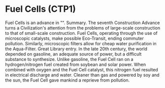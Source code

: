 # Fuel Cells (CTP1)

Fuel Cells is an advance in "".
Summary.
The seventh Construction Advance turns a Civilization's attention from the problems of large-scale construction to that of small-scale construction. Fuel Cells, operating through the use of microscopic catalysts, make possible Eco-Transit, ending commuter pollution. Similarly, microscopic filters allow for cheap water purification in the Aqua-Filter.
Great Library entry.
In the late 20th century, the world depended on gasoline, an adequate source of power, but a difficult substance to synthesize. Unlike gasoline, the Fuel Cell ran on a hydrogen/nitrogen fuel created from soybean and solar power. When combined with oxygen and the Fuel Cell catalyst, this nitrogen fuel resulted in electrical discharge and water. Cleaner than gas and powered by soy and the sun, the Fuel Cell gave mankind a reprieve from pollution.